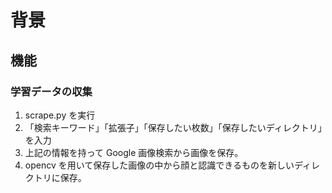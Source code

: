 # 背景

## 機能

### 学習データの収集

1. scrape.py を実行
2. 「検索キーワード」「拡張子」「保存したい枚数」「保存したいディレクトリ」を入力
3. 上記の情報を持って Google 画像検索から画像を保存。
4. opencv を用いて保存した画像の中から顔と認識できるものを新しいディレクトリに保存。
